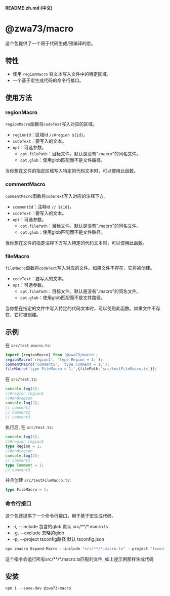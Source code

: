 **README.zh.md (中文)**

# @zwa73/macro

这个包提供了一个用于代码生成/预编译的宏。

## 特性

- 使用 `regionMacro` 将文本写入文件中的特定区域。
- 一个基于宏生成代码的命令行接口。

## 使用方法

### regionMacro

`regionMacro`函数将`codeText`写入对应的区域。

- `regionId`：区域id `//#region ${id}`。
- `codeText`：要写入的文本。
- `opt`：可选参数。
  - `opt.filePath`：目标文件。默认是没有".macro"的同名文件。
  - `opt.glob`：使用glob匹配而不是文件路径。

当你想在文件的指定区域写入特定的代码文本时，可以使用此函数。

### commentMacro

`commentMacro`函数将`codeText`写入对应的注释下方。

- `commentId`：注释id `// ${id}`。
- `codeText`：要写入的文本。
- `opt`：可选参数。
  - `opt.filePath`：目标文件。默认是没有".macro"的同名文件。
  - `opt.glob`：使用glob匹配而不是文件路径。

当你想在文件的指定注释下方写入特定的代码文本时，可以使用此函数。

### fileMacro

`fileMacro`函数将`codeText`写入对应的文件。如果文件不存在，它将被创建。

- `codeText`：要写入的文本。
- `opt`：可选参数。
  - `opt.filePath`：目标文件。默认是没有".macro"的同名文件。
  - `opt.glob`：使用glob匹配而不是文件路径。

当你想在指定的文件中写入特定的代码文本时，可以使用此函数。如果文件不存在，它将被创建。

## 示例

在 `src/test.macro.ts`:

```typescript
import {regionMacro} from '@zwa73/macro';
regionMacro('region1', 'type Region = 1;');
commentMacro('comment1', 'type Comment = 1;');
fileMacro('type FileMacro = 1;',{filePath:'src/testFileMacro.ts'});
```
在 `src/test.ts`:

```typescript
console.log(1);
//#region region1
//#endregion
console.log(2);
// comment1
// comment2
// comment3
```
执行后, 在 `src/test.ts`:

```typescript
console.log(1);
//#region region1
type Region = 1;
//#endregion
console.log(2);
// comment1
type Comment = 1;
// comment3
```

并且创建 `src/testFileMacro.ts`:

```typescript
type FileMacro = 1;
```

### 命令行接口

这个包还提供了一个命令行接口，用于基于宏生成代码。

- -i, --include <glob> 包含的glob 默认 src/**/*.macro.ts  
- -g, --exclude <glob> 忽略的glob  
- -p, --project <path> tsconfig路径 默认 tsconfig.json  


``` powershell
npx zmacro Expand-Macro --include "src/**/*.macro.ts" --project "tsconfig.json"
```

这个指令会运行所有src/**/*.macro.ts匹配的文件, 如上述示例那样生成代码

## 安装

```powershell
npm i --save-dev @zwa73/macro
```

